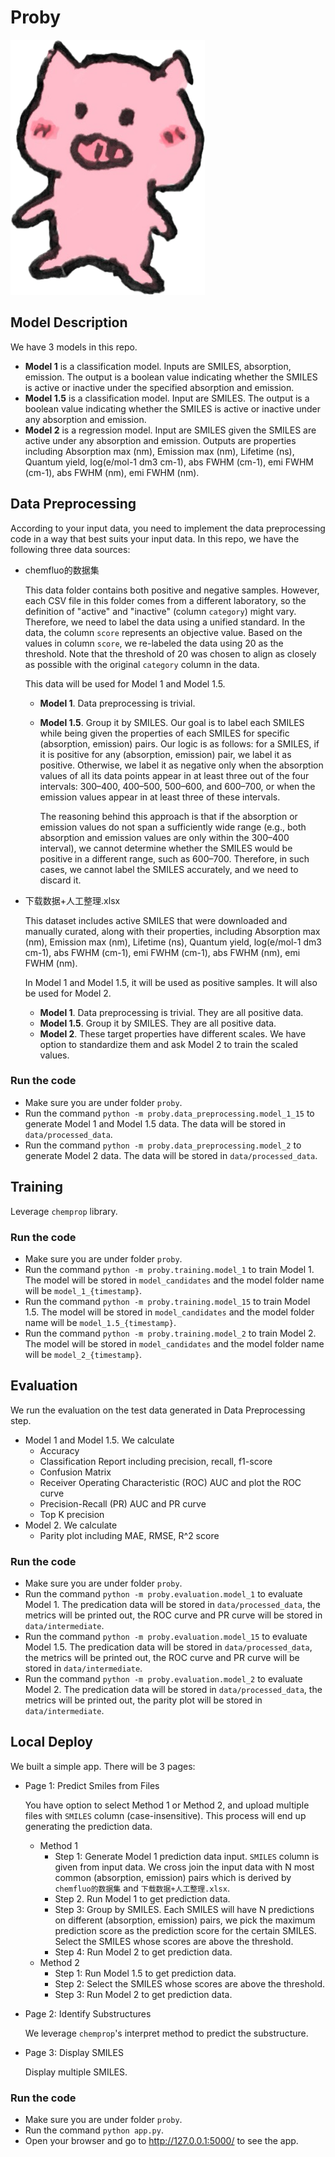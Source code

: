 # Proby
![logo](static/images/zhuzhu.png)

## Model Description
We have 3 models in this repo.
- **Model 1** is a classification model. Inputs are SMILES, absorption, emission. The output is a boolean value indicating whether the SMILES is active or inactive under the specified absorption and emission.
- **Model 1.5** is a classification model. Input are SMILES. The output is a boolean value indicating whether the SMILES is active or inactive under any absorption and emission.
- **Model 2** is a regression model. Input are SMILES given the SMILES are active under any absorption and emission. Outputs are properties including Absorption max (nm), Emission max (nm), Lifetime (ns), Quantum yield, log(e/mol-1 dm3 cm-1), abs FWHM (cm-1), emi FWHM (cm-1), abs FWHM (nm), emi FWHM (nm).

## Data Preprocessing
According to your input data, you need to implement the data preprocessing code in a way that best suits your input data.
In this repo, we have the following three data sources:
- chemfluo的数据集 

  This data folder contains both positive and negative samples. However, each CSV file in this folder comes from a different laboratory, so the definition of "active" and "inactive" (column `category`) might vary. Therefore, we need to label the data using a unified standard. In the data, the column `score` represents an objective value. Based on the values in column `score`, we re-labeled the data using 20 as the threshold. Note that the threshold of 20 was chosen to align as closely as possible with the original `category` column in the data.

  This data will be used for Model 1 and Model 1.5.

  - **Model 1**. Data preprocessing is trivial.
  - **Model 1.5**. Group it by SMILES. Our goal is to label each SMILES while being given the properties of each SMILES for specific (absorption, emission) pairs. Our logic is as follows: for a SMILES, if it is positive for any (absorption, emission) pair, we label it as positive. Otherwise, we label it as negative only when the absorption values of all its data points appear in at least three out of the four intervals: 300–400, 400–500, 500–600, and 600–700, or when the emission values appear in at least three of these intervals.

    The reasoning behind this approach is that if the absorption or emission values do not span a sufficiently wide range (e.g., both absorption and emission values are only within the 300–400 interval), we cannot determine whether the SMILES would be positive in a different range, such as 600–700. Therefore, in such cases, we cannot label the SMILES accurately, and we need to discard it.

- 下载数据+人工整理.xlsx

  This dataset includes active SMILES that were downloaded and manually curated, along with their properties, including Absorption max (nm), Emission max (nm), Lifetime (ns), Quantum yield, log(e/mol-1 dm3 cm-1), abs FWHM (cm-1), emi FWHM (cm-1), abs FWHM (nm), emi FWHM (nm).

  In Model 1 and Model 1.5, it will be used as positive samples. It will also be used for Model 2.
  - **Model 1**. Data preprocessing is trivial. They are all positive data.
  - **Model 1.5**. Group it by SMILES. They are all positive data.
  - **Model 2**. These target properties have different scales. We have option to standardize them and ask Model 2 to train the scaled values.
    
### Run the code
- Make sure you are under folder `proby`.
- Run the command `python -m proby.data_preprocessing.model_1_15` to generate Model 1 and Model 1.5 data. The data will be stored in `data/processed_data`.
- Run the command `python -m proby.data_preprocessing.model_2` to generate Model 2 data. The data will be stored in `data/processed_data`.

## Training
Leverage `chemprop` library.

### Run the code
- Make sure you are under folder `proby`.
- Run the command `python -m proby.training.model_1` to train Model 1. The model will be stored in `model_candidates` and the model folder name will be `model_1_{timestamp}`.
- Run the command `python -m proby.training.model_15` to train Model 1.5. The model will be stored in `model_candidates` and the model folder name will be `model_1.5_{timestamp}`.
- Run the command `python -m proby.training.model_2` to train Model 2. The model will be stored in `model_candidates` and the model folder name will be `model_2_{timestamp}`.


## Evaluation
We run the evaluation on the test data generated in Data Preprocessing step.
- Model 1 and Model 1.5. We calculate
  - Accuracy
  - Classification Report including precision, recall, f1-score
  - Confusion Matrix
  - Receiver Operating Characteristic (ROC) AUC and plot the ROC curve
  - Precision-Recall (PR) AUC and PR curve
  - Top K precision
- Model 2. We calculate
  - Parity plot including MAE, RMSE, R^2 score

### Run the code
- Make sure you are under folder `proby`.
- Run the command `python -m proby.evaluation.model_1` to evaluate Model 1. The predication data will be stored in `data/processed_data`, the metrics will be printed out, the ROC curve and PR curve will be stored in `data/intermediate`.
- Run the command `python -m proby.evaluation.model_15` to evaluate Model 1.5. The predication data will be stored in `data/processed_data`, the metrics will be printed out, the ROC curve and PR curve will be stored in `data/intermediate`.
- Run the command `python -m proby.evaluation.model_2` to evaluate Model 2. The predication data will be stored in `data/processed_data`, the metrics will be printed out, the parity plot will be stored in `data/intermediate`.

## Local Deploy
We built a simple app. There will be 3 pages:
- Page 1: Predict Smiles from Files
  
  You have option to select Method 1 or Method 2, and upload multiple files with `SMILES` column (case-insensitive). This process will end up generating the prediction data.
  - Method 1
    - Step 1: Generate Model 1 prediction data input. `SMILES` column is given from input data. We cross join the input data with N most common (absorption, emission) pairs which is derived by `chemfluo的数据集` and `下载数据+人工整理.xlsx`.
    - Step 2. Run Model 1 to get prediction data.
    - Step 3: Group by SMILES. Each SMILES will have N predictions on different (absorption, emission) pairs, we pick the maximum prediction score as the prediction score for the certain SMILES. Select the SMILES whose scores are above the threshold.
    - Step 4: Run Model 2 to get prediction data.
  - Method 2
    - Step 1: Run Model 1.5 to get prediction data.
    - Step 2: Select the SMILES whose scores are above the threshold.
    - Step 3: Run Model 2 to get prediction data.
    
- Page 2: Identify Substructures

  We leverage `chemprop`'s interpret method to predict the substructure.
  
- Page 3: Display SMILES
  
  Display multiple SMILES.

### Run the code
- Make sure you are under folder `proby`.
- Run the command `python app.py`.
- Open your browser and go to http://127.0.0.1:5000/ to see the app.

